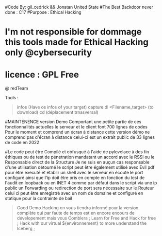 #Code By: gil_cedrick && Jonatan United State 
#The Best Backdoor never done : C17
#Purpose : Ethical Hacking

# I'm not responsible for dommage this tools made for Ethical Hacking only @cybersecurity
# licence : GPL Free
@ redTeam

 Tools :

 > infos (Have os infos of your target)
 > capture <nameYouWant>
 > dl <Filename_target> (to download) 
 > cd <directory> (déplacement trnasversal)

#MAINTENENCE version Demo Comportant une petite partie de ces fonctionnalités actuelles le serveur et le client font 700 lignes de codes 
Pour le moment et comprend un écran à distance cette version démo ne comprend pas d'écran à distance celui-ci est un extrait public de 33 lignes de code en 2022

#Le code peut être Compilé et obfusqué à l'aide de pylovelace à des fin éthiques ou de test de pénetration mandatant un accord avec le RSSI ou le Responsable direct
de la Structure Je ne suis en auçun cas responsable d'une utilisation détourné le script peut être également utilisé avec Evil pdf pour être éxecuté et établir un
shell avec le serveur en écoute le port configuré ainsi que l'ip doit être pris en compte en fonction du test de l'audit en loopback ou en INET 4 comme par
défaut dans le script via une ip public un Forwarding ou redirection de port sera nécessaire sur le Routeur celui ci peut être enregistré avec un nom de domaine
et configuré en statique pour la contrainte de bail

> Good Demo Hacking on vous tiendra informé pour la version complète qui par faute de temps est en encore encours de dévelopement mais vous Comblera ;
> Learn for Free and Hack for free ;
> Hack with our virtual ${environnement} to more understand the Iceberg ; 
